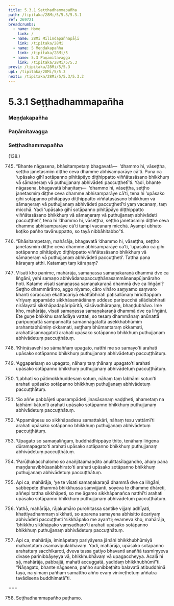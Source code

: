 ```yaml
---
title: 5.3.1 Seṭṭhadhammapañha
path: /tipitaka/28Mi/5/5.3/5.3.1
ref: 269721
breadcrumbs:
  - name: Home
    link: /
  - name: 28Mi Milindapañhapāḷi
    link: /tipitaka/28Mi
  - name: 5 Meṇḍakapañha
    link: /tipitaka/28Mi/5
  - name: 5.3 Paṇāmitavagga
    link: /tipitaka/28Mi/5/5.3
prevL: /tipitaka/28Mi/5/5.3
upL: /tipitaka/28Mi/5/5.3
nextL: /tipitaka/28Mi/5/5.3/5.3.2
---
```


# 5.3.1 Seṭṭhadhammapañha

### Meṇḍakapañha

### Paṇāmitavagga

### Seṭṭhadhammapañha

(138.)

745. “Bhante nāgasena, bhāsitampetaṃ bhagavatā—  ‘dhammo hi, vāseṭṭha, seṭṭho janetasmiṃ diṭṭhe ceva dhamme abhisamparāye cā’ti. Puna ca ‘upāsako gihī sotāpanno pihitāpāyo diṭṭhippatto viññātasāsano bhikkhuṃ vā sāmaṇeraṃ vā puthujjanaṃ abhivādeti paccuṭṭhetī’ti. Yadi, bhante nāgasena, bhagavatā bhaṇitaṃ—  ‘dhammo hi, vāseṭṭha, seṭṭho janetasmiṃ diṭṭhe ceva dhamme abhisamparāye cā’ti, tena hi ‘upāsako gihī sotāpanno pihitāpāyo diṭṭhippatto viññātasāsano bhikkhuṃ vā sāmaṇeraṃ vā puthujjanaṃ abhivādeti paccuṭṭhetī’ti yaṃ vacanaṃ, taṃ micchā. Yadi ‘upāsako gihī sotāpanno pihitāpāyo diṭṭhippatto viññātasāsano bhikkhuṃ vā sāmaṇeraṃ vā puthujjanaṃ abhivādeti paccuṭṭheti’, tena hi ‘dhammo hi, vāseṭṭha, seṭṭho janetasmiṃ diṭṭhe ceva dhamme abhisamparāye cā’ti tampi vacanaṃ micchā. Ayampi ubhato koṭiko pañho tavānuppatto, so tayā nibbāhitabbo”ti.

746. “Bhāsitampetaṃ, mahārāja, bhagavatā ‘dhammo hi, vāseṭṭha, seṭṭho janetasmiṃ diṭṭhe ceva dhamme abhisamparāye cā’ti, ‘upāsako ca gihī sotāpanno pihitāpāyo diṭṭhippatto viññātasāsano bhikkhuṃ vā sāmaṇeraṃ vā puthujjanaṃ abhivādeti paccuṭṭheti’. Tattha pana kāraṇaṃ atthi. Katamaṃ taṃ kāraṇaṃ?

747. Vīsati kho panime, mahārāja, samaṇassa samaṇakaraṇā dhammā dve ca liṅgāni, yehi samaṇo abhivādanapaccuṭṭhānasammānanapūjanāraho hoti. Katame vīsati samaṇassa samaṇakaraṇā dhammā dve ca liṅgāni? Seṭṭho dhammārāmo, aggo niyamo, cāro vihāro saṃyamo saṃvaro khanti soraccaṃ ekattacariyā ekattābhirati paṭisallānaṃ hiriottappaṃ vīriyaṃ appamādo sikkhāsamādānaṃ uddeso paripucchā sīlādiabhirati nirālayatā sikkhāpadapāripūritā, kāsāvadhāraṇaṃ, bhaṇḍubhāvo. Ime kho, mahārāja, vīsati samaṇassa samaṇakaraṇā dhammā dve ca liṅgāni. Ete guṇe bhikkhu samādāya vattati, so tesaṃ dhammānaṃ anūnattā paripuṇṇattā sampannattā samannāgatattā asekkhabhūmiṃ arahantabhūmiṃ okkamati, seṭṭhaṃ bhūmantaraṃ okkamati, arahattāsannagatoti arahati upāsako sotāpanno bhikkhuṃ puthujjanaṃ abhivādetuṃ paccuṭṭhātuṃ.

748. ‘Khīṇāsavehi so sāmaññaṃ upagato, natthi me so samayo’ti arahati upāsako sotāpanno bhikkhuṃ puthujjanaṃ abhivādetuṃ paccuṭṭhātuṃ.

749. ‘Aggaparisaṃ so upagato, nāhaṃ taṃ ṭhānaṃ upagato’ti arahati upāsako sotāpanno bhikkhuṃ puthujjanaṃ abhivādetuṃ paccuṭṭhātuṃ.

750. ‘Labhati so pātimokkhuddesaṃ sotuṃ, nāhaṃ taṃ labhāmi sotun’ti arahati upāsako sotāpanno bhikkhuṃ puthujjanaṃ abhivādetuṃ paccuṭṭhātuṃ.

751. ‘So aññe pabbājeti upasampādeti jinasāsanaṃ vaḍḍheti, ahametaṃ na labhāmi kātun’ti arahati upāsako sotāpanno bhikkhuṃ puthujjanaṃ abhivādetuṃ paccuṭṭhātuṃ.

752. ‘Appamāṇesu so sikkhāpadesu samattakārī, nāhaṃ tesu vattāmī’ti arahati upāsako sotāpanno bhikkhuṃ puthujjanaṃ abhivādetuṃ paccuṭṭhātuṃ.

753. ‘Upagato so samaṇaliṅgaṃ, buddhādhippāye ṭhito, tenāhaṃ liṅgena dūramapagato’ti arahati upāsako sotāpanno bhikkhuṃ puthujjanaṃ abhivādetuṃ paccuṭṭhātuṃ.

754. ‘Parūḷhakacchalomo so anañjitaamaṇḍito anulittasīlagandho, ahaṃ pana maṇḍanavibhūsanābhirato’ti arahati upāsako sotāpanno bhikkhuṃ puthujjanaṃ abhivādetuṃ paccuṭṭhātuṃ.

755. Api ca, mahārāja, ‘ye te vīsati samaṇakaraṇā dhammā dve ca liṅgāni, sabbepete dhammā bhikkhussa saṃvijjanti, soyeva te dhamme dhāreti, aññepi tattha sikkhāpeti, so me āgamo sikkhāpanañca natthī’ti arahati upāsako sotāpanno bhikkhuṃ puthujjanaṃ abhivādetuṃ paccuṭṭhātuṃ.

756. Yathā, mahārāja, rājakumāro purohitassa santike vijjaṃ adhīyati, khattiyadhammaṃ sikkhati, so aparena samayena abhisitto ācariyaṃ abhivādeti paccuṭṭheti ‘sikkhāpako me ayan’ti; evameva kho, mahārāja, ‘bhikkhu sikkhāpako vaṃsadharo’ti arahati upāsako sotāpanno bhikkhuṃ puthujjanaṃ abhivādetuṃ paccuṭṭhātuṃ.

757. Api ca, mahārāja, imināpetaṃ pariyāyena jānāhi bhikkhubhūmiyā mahantataṃ asamavipulabhāvaṃ. Yadi, mahārāja, upāsako sotāpanno arahattaṃ sacchikaroti, dveva tassa gatiyo bhavanti anaññā tasmiṃyeva divase parinibbāyeyya vā, bhikkhubhāvaṃ vā upagaccheyya. Acalā hi sā, mahārāja, pabbajjā, mahatī accuggatā, yadidaṃ bhikkhubhūmī”ti. “Ñāṇagato, bhante nāgasena, pañho sunibbeṭhito balavatā atibuddhinā tayā, na yimaṃ pañhaṃ samattho añño evaṃ viniveṭhetuṃ aññatra tavādisena buddhimatā”ti.

===

758. Seṭṭhadhammapañho paṭhamo.




